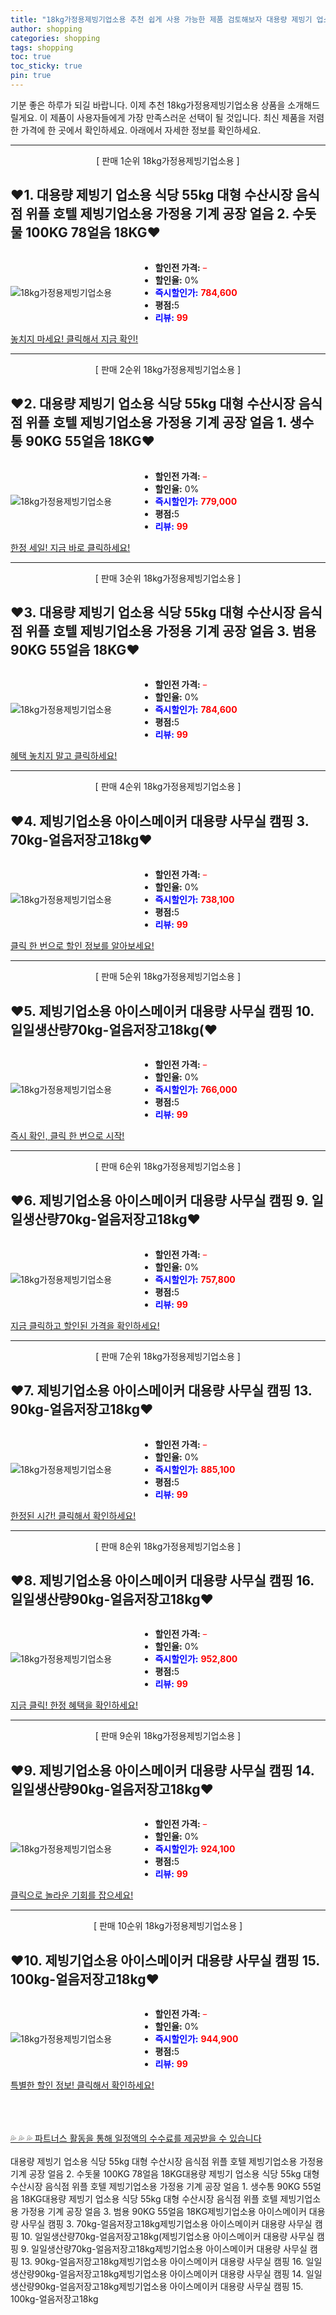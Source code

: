 ```yaml
---
title: "18kg가정용제빙기업소용 추천 쉽게 사용 가능한 제품 검토해보자 대용량 제빙기 업소용 식당 55kg"
author: shopping
categories: shopping
tags: shopping
toc: true
toc_sticky: true
pin: true
---
```

기분 좋은 하루가 되길 바랍니다. 이제 추천 18kg가정용제빙기업소용 상품을 소개해드릴게요. 이 제품이 사용자들에게 가장 만족스러운 선택이 될 것입니다. 최신 제품을 저렴한 가격에 한 곳에서 확인하세요. 아래에서 자세한 정보를 확인하세요.

---
<p class="toplist" style="margin: 0 auto; display: block; width: fit-content;">[ 판매 1순위 18kg가정용제빙기업소용 ]</p>

<h2><strong>❤️1. 대용량 제빙기 업소용 식당 55kg 대형 수산시장 음식점 위플 호텔 제빙기업소용 가정용 기계 공장 얼음 2. 수돗물 100KG 78얼음 18KG❤️</strong></h2>

<div style="display: flex; align-items: center;">
    <div style="flex: 0.4;">
        <img src="https://thumbnail8.coupangcdn.com/thumbnails/remote/230x230ex/image/vendor_inventory/ef8f/40d61f806eff17318e4806ec96b6dfb2ab78b4d65217001a87026b257ff5.jpg" alt="18kg가정용제빙기업소용" style="max-width: 100%;">
    </div>
    <div style="flex: 0.6; margin-left: 10px;">
        <ul>
            <li><strong>할인전 가격:</strong> <del style="color: red;">-</del></li>
            <li><strong>할인율:</strong> 0%</li>
            <li><span style='color:blue'><strong>즉시할인가:</strong></span> <span style='color:red'><strong>784,600</strong></span></li>
            <li><strong>평점:</strong>5</li>
            <li><span style='color:blue'><strong>리뷰:</strong></span> <span style='color:red'><strong>99</strong></span></li>
        </ul>
    </div>
</div>
<div class="center">
    <a href="https://William4Davisa.github.io?lptag=AF9450613&subid=githubio&pageKey=8210194001&traceid=V0-153&itemId=23562149866&vendorItemId=90588122944" class="myButton">
        놓치지 마세요! 클릭해서 지금 확인!
    </a>
</div>


---
<p class="toplist" style="margin: 0 auto; display: block; width: fit-content;">[ 판매 2순위 18kg가정용제빙기업소용 ]</p>

<h2><strong>❤️2. 대용량 제빙기 업소용 식당 55kg 대형 수산시장 음식점 위플 호텔 제빙기업소용 가정용 기계 공장 얼음 1. 생수통 90KG 55얼음 18KG❤️</strong></h2>

<div style="display: flex; align-items: center;">
    <div style="flex: 0.4;">
        <img src="https://thumbnail8.coupangcdn.com/thumbnails/remote/230x230ex/image/vendor_inventory/ef8f/40d61f806eff17318e4806ec96b6dfb2ab78b4d65217001a87026b257ff5.jpg" alt="18kg가정용제빙기업소용" style="max-width: 100%;">
    </div>
    <div style="flex: 0.6; margin-left: 10px;">
        <ul>
            <li><strong>할인전 가격:</strong> <del style="color: red;">-</del></li>
            <li><strong>할인율:</strong> 0%</li>
            <li><span style='color:blue'><strong>즉시할인가:</strong></span> <span style='color:red'><strong>779,000</strong></span></li>
            <li><strong>평점:</strong>5</li>
            <li><span style='color:blue'><strong>리뷰:</strong></span> <span style='color:red'><strong>99</strong></span></li>
        </ul>
    </div>
</div>
<div class="center">
    <a href="https://William4Davisa.github.io?lptag=AF9450613&subid=githubio&pageKey=8210194001&traceid=V0-153&itemId=23562149868&vendorItemId=90588122951" class="myButton">
        한정 세일! 지금 바로 클릭하세요!
    </a>
</div>


---
<p class="toplist" style="margin: 0 auto; display: block; width: fit-content;">[ 판매 3순위 18kg가정용제빙기업소용 ]</p>

<h2><strong>❤️3. 대용량 제빙기 업소용 식당 55kg 대형 수산시장 음식점 위플 호텔 제빙기업소용 가정용 기계 공장 얼음 3. 범용 90KG 55얼음 18KG❤️</strong></h2>

<div style="display: flex; align-items: center;">
    <div style="flex: 0.4;">
        <img src="https://thumbnail8.coupangcdn.com/thumbnails/remote/230x230ex/image/vendor_inventory/ef8f/40d61f806eff17318e4806ec96b6dfb2ab78b4d65217001a87026b257ff5.jpg" alt="18kg가정용제빙기업소용" style="max-width: 100%;">
    </div>
    <div style="flex: 0.6; margin-left: 10px;">
        <ul>
            <li><strong>할인전 가격:</strong> <del style="color: red;">-</del></li>
            <li><strong>할인율:</strong> 0%</li>
            <li><span style='color:blue'><strong>즉시할인가:</strong></span> <span style='color:red'><strong>784,600</strong></span></li>
            <li><strong>평점:</strong>5</li>
            <li><span style='color:blue'><strong>리뷰:</strong></span> <span style='color:red'><strong>99</strong></span></li>
        </ul>
    </div>
</div>
<div class="center">
    <a href="https://William4Davisa.github.io?lptag=AF9450613&subid=githubio&pageKey=8210194001&traceid=V0-153&itemId=23562149870&vendorItemId=90588122955" class="myButton">
        혜택 놓치지 말고 클릭하세요!
    </a>
</div>


---
<p class="toplist" style="margin: 0 auto; display: block; width: fit-content;">[ 판매 4순위 18kg가정용제빙기업소용 ]</p>

<h2><strong>❤️4. 제빙기업소용 아이스메이커 대용량 사무실 캠핑 3. 70kg-얼음저장고18kg❤️</strong></h2>

<div style="display: flex; align-items: center;">
    <div style="flex: 0.4;">
        <img src="https://thumbnail7.coupangcdn.com/thumbnails/remote/230x230ex/image/vendor_inventory/e5b6/0533cfaf283566b240f94c25a2744fc61b8a29770679b82e3e5647ff224c.jpg" alt="18kg가정용제빙기업소용" style="max-width: 100%;">
    </div>
    <div style="flex: 0.6; margin-left: 10px;">
        <ul>
            <li><strong>할인전 가격:</strong> <del style="color: red;">-</del></li>
            <li><strong>할인율:</strong> 0%</li>
            <li><span style='color:blue'><strong>즉시할인가:</strong></span> <span style='color:red'><strong>738,100</strong></span></li>
            <li><strong>평점:</strong>5</li>
            <li><span style='color:blue'><strong>리뷰:</strong></span> <span style='color:red'><strong>99</strong></span></li>
        </ul>
    </div>
</div>
<div class="center">
    <a href="https://William4Davisa.github.io?lptag=AF9450613&subid=githubio&pageKey=8059760987&traceid=V0-153&itemId=22636049417&vendorItemId=89677141754" class="myButton">
        클릭 한 번으로 할인 정보를 알아보세요!
    </a>
</div>


---
<p class="toplist" style="margin: 0 auto; display: block; width: fit-content;">[ 판매 5순위 18kg가정용제빙기업소용 ]</p>

<h2><strong>❤️5. 제빙기업소용 아이스메이커 대용량 사무실 캠핑 10. 일일생산량70kg-얼음저장고18kg(❤️</strong></h2>

<div style="display: flex; align-items: center;">
    <div style="flex: 0.4;">
        <img src="https://thumbnail7.coupangcdn.com/thumbnails/remote/230x230ex/image/vendor_inventory/e5b6/0533cfaf283566b240f94c25a2744fc61b8a29770679b82e3e5647ff224c.jpg" alt="18kg가정용제빙기업소용" style="max-width: 100%;">
    </div>
    <div style="flex: 0.6; margin-left: 10px;">
        <ul>
            <li><strong>할인전 가격:</strong> <del style="color: red;">-</del></li>
            <li><strong>할인율:</strong> 0%</li>
            <li><span style='color:blue'><strong>즉시할인가:</strong></span> <span style='color:red'><strong>766,000</strong></span></li>
            <li><strong>평점:</strong>5</li>
            <li><span style='color:blue'><strong>리뷰:</strong></span> <span style='color:red'><strong>99</strong></span></li>
        </ul>
    </div>
</div>
<div class="center">
    <a href="https://William4Davisa.github.io?lptag=AF9450613&subid=githubio&pageKey=8059760987&traceid=V0-153&itemId=22636049415&vendorItemId=89677141729" class="myButton">
        즉시 확인, 클릭 한 번으로 시작!
    </a>
</div>


---
<p class="toplist" style="margin: 0 auto; display: block; width: fit-content;">[ 판매 6순위 18kg가정용제빙기업소용 ]</p>

<h2><strong>❤️6. 제빙기업소용 아이스메이커 대용량 사무실 캠핑 9. 일일생산량70kg-얼음저장고18kg❤️</strong></h2>

<div style="display: flex; align-items: center;">
    <div style="flex: 0.4;">
        <img src="https://thumbnail7.coupangcdn.com/thumbnails/remote/230x230ex/image/vendor_inventory/e5b6/0533cfaf283566b240f94c25a2744fc61b8a29770679b82e3e5647ff224c.jpg" alt="18kg가정용제빙기업소용" style="max-width: 100%;">
    </div>
    <div style="flex: 0.6; margin-left: 10px;">
        <ul>
            <li><strong>할인전 가격:</strong> <del style="color: red;">-</del></li>
            <li><strong>할인율:</strong> 0%</li>
            <li><span style='color:blue'><strong>즉시할인가:</strong></span> <span style='color:red'><strong>757,800</strong></span></li>
            <li><strong>평점:</strong>5</li>
            <li><span style='color:blue'><strong>리뷰:</strong></span> <span style='color:red'><strong>99</strong></span></li>
        </ul>
    </div>
</div>
<div class="center">
    <a href="https://William4Davisa.github.io?lptag=AF9450613&subid=githubio&pageKey=8059760987&traceid=V0-153&itemId=22636049431&vendorItemId=89677141841" class="myButton">
        지금 클릭하고 할인된 가격을 확인하세요!
    </a>
</div>


---
<p class="toplist" style="margin: 0 auto; display: block; width: fit-content;">[ 판매 7순위 18kg가정용제빙기업소용 ]</p>

<h2><strong>❤️7. 제빙기업소용 아이스메이커 대용량 사무실 캠핑 13. 90kg-얼음저장고18kg❤️</strong></h2>

<div style="display: flex; align-items: center;">
    <div style="flex: 0.4;">
        <img src="https://thumbnail7.coupangcdn.com/thumbnails/remote/230x230ex/image/vendor_inventory/e5b6/0533cfaf283566b240f94c25a2744fc61b8a29770679b82e3e5647ff224c.jpg" alt="18kg가정용제빙기업소용" style="max-width: 100%;">
    </div>
    <div style="flex: 0.6; margin-left: 10px;">
        <ul>
            <li><strong>할인전 가격:</strong> <del style="color: red;">-</del></li>
            <li><strong>할인율:</strong> 0%</li>
            <li><span style='color:blue'><strong>즉시할인가:</strong></span> <span style='color:red'><strong>885,100</strong></span></li>
            <li><strong>평점:</strong>5</li>
            <li><span style='color:blue'><strong>리뷰:</strong></span> <span style='color:red'><strong>99</strong></span></li>
        </ul>
    </div>
</div>
<div class="center">
    <a href="https://William4Davisa.github.io?lptag=AF9450613&subid=githubio&pageKey=8059760987&traceid=V0-153&itemId=22636049427&vendorItemId=89677141822" class="myButton">
        한정된 시간! 클릭해서 확인하세요!
    </a>
</div>


---
<p class="toplist" style="margin: 0 auto; display: block; width: fit-content;">[ 판매 8순위 18kg가정용제빙기업소용 ]</p>

<h2><strong>❤️8. 제빙기업소용 아이스메이커 대용량 사무실 캠핑 16. 일일생산량90kg-얼음저장고18kg❤️</strong></h2>

<div style="display: flex; align-items: center;">
    <div style="flex: 0.4;">
        <img src="https://thumbnail7.coupangcdn.com/thumbnails/remote/230x230ex/image/vendor_inventory/e5b6/0533cfaf283566b240f94c25a2744fc61b8a29770679b82e3e5647ff224c.jpg" alt="18kg가정용제빙기업소용" style="max-width: 100%;">
    </div>
    <div style="flex: 0.6; margin-left: 10px;">
        <ul>
            <li><strong>할인전 가격:</strong> <del style="color: red;">-</del></li>
            <li><strong>할인율:</strong> 0%</li>
            <li><span style='color:blue'><strong>즉시할인가:</strong></span> <span style='color:red'><strong>952,800</strong></span></li>
            <li><strong>평점:</strong>5</li>
            <li><span style='color:blue'><strong>리뷰:</strong></span> <span style='color:red'><strong>99</strong></span></li>
        </ul>
    </div>
</div>
<div class="center">
    <a href="https://William4Davisa.github.io?lptag=AF9450613&subid=githubio&pageKey=8059760987&traceid=V0-153&itemId=22636049414&vendorItemId=89677141722" class="myButton">
        지금 클릭! 한정 혜택을 확인하세요!
    </a>
</div>


---
<p class="toplist" style="margin: 0 auto; display: block; width: fit-content;">[ 판매 9순위 18kg가정용제빙기업소용 ]</p>

<h2><strong>❤️9. 제빙기업소용 아이스메이커 대용량 사무실 캠핑 14. 일일생산량90kg-얼음저장고18kg❤️</strong></h2>

<div style="display: flex; align-items: center;">
    <div style="flex: 0.4;">
        <img src="https://thumbnail7.coupangcdn.com/thumbnails/remote/230x230ex/image/vendor_inventory/e5b6/0533cfaf283566b240f94c25a2744fc61b8a29770679b82e3e5647ff224c.jpg" alt="18kg가정용제빙기업소용" style="max-width: 100%;">
    </div>
    <div style="flex: 0.6; margin-left: 10px;">
        <ul>
            <li><strong>할인전 가격:</strong> <del style="color: red;">-</del></li>
            <li><strong>할인율:</strong> 0%</li>
            <li><span style='color:blue'><strong>즉시할인가:</strong></span> <span style='color:red'><strong>924,100</strong></span></li>
            <li><strong>평점:</strong>5</li>
            <li><span style='color:blue'><strong>리뷰:</strong></span> <span style='color:red'><strong>99</strong></span></li>
        </ul>
    </div>
</div>
<div class="center">
    <a href="https://William4Davisa.github.io?lptag=AF9450613&subid=githubio&pageKey=8059760987&traceid=V0-153&itemId=22636049425&vendorItemId=89677141806" class="myButton">
        클릭으로 놀라운 기회를 잡으세요!
    </a>
</div>


---
<p class="toplist" style="margin: 0 auto; display: block; width: fit-content;">[ 판매 10순위 18kg가정용제빙기업소용 ]</p>

<h2><strong>❤️10. 제빙기업소용 아이스메이커 대용량 사무실 캠핑 15. 100kg-얼음저장고18kg❤️</strong></h2>

<div style="display: flex; align-items: center;">
    <div style="flex: 0.4;">
        <img src="https://thumbnail7.coupangcdn.com/thumbnails/remote/230x230ex/image/vendor_inventory/e5b6/0533cfaf283566b240f94c25a2744fc61b8a29770679b82e3e5647ff224c.jpg" alt="18kg가정용제빙기업소용" style="max-width: 100%;">
    </div>
    <div style="flex: 0.6; margin-left: 10px;">
        <ul>
            <li><strong>할인전 가격:</strong> <del style="color: red;">-</del></li>
            <li><strong>할인율:</strong> 0%</li>
            <li><span style='color:blue'><strong>즉시할인가:</strong></span> <span style='color:red'><strong>944,900</strong></span></li>
            <li><strong>평점:</strong>5</li>
            <li><span style='color:blue'><strong>리뷰:</strong></span> <span style='color:red'><strong>99</strong></span></li>
        </ul>
    </div>
</div>
<div class="center">
    <a href="https://William4Davisa.github.io?lptag=AF9450613&subid=githubio&pageKey=8059760987&traceid=V0-153&itemId=22636049429&vendorItemId=89677141837" class="myButton">
        특별한 할인 정보! 클릭해서 확인하세요!
    </a>
</div>

<br><br><br>[💦 💦 💦 파트너스 활동을 통해 일정액의 수수료를 제공받을 수 있습니다](https://link.coupang.com/a/bcpT2c)<br><br>대용량 제빙기 업소용 식당 55kg 대형 수산시장 음식점 위플 호텔 제빙기업소용 가정용 기계 공장 얼음 2. 수돗물 100KG 78얼음 18KG대용량 제빙기 업소용 식당 55kg 대형 수산시장 음식점 위플 호텔 제빙기업소용 가정용 기계 공장 얼음 1. 생수통 90KG 55얼음 18KG대용량 제빙기 업소용 식당 55kg 대형 수산시장 음식점 위플 호텔 제빙기업소용 가정용 기계 공장 얼음 3. 범용 90KG 55얼음 18KG제빙기업소용 아이스메이커 대용량 사무실 캠핑 3. 70kg-얼음저장고18kg제빙기업소용 아이스메이커 대용량 사무실 캠핑 10. 일일생산량70kg-얼음저장고18kg(제빙기업소용 아이스메이커 대용량 사무실 캠핑 9. 일일생산량70kg-얼음저장고18kg제빙기업소용 아이스메이커 대용량 사무실 캠핑 13. 90kg-얼음저장고18kg제빙기업소용 아이스메이커 대용량 사무실 캠핑 16. 일일생산량90kg-얼음저장고18kg제빙기업소용 아이스메이커 대용량 사무실 캠핑 14. 일일생산량90kg-얼음저장고18kg제빙기업소용 아이스메이커 대용량 사무실 캠핑 15. 100kg-얼음저장고18kg